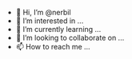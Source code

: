 - 👋 Hi, I’m @nerbil
- 👀 I’m interested in ...
- 🌱 I’m currently learning ...
- 💞️ I’m looking to collaborate on ...
- 📫 How to reach me ...

<!---
nerbil/nerbil is a ✨ special ✨ repository because its `README.md` (this file) appears on your GitHub profile.
You can click the Preview link to take a look at your changes.
--->
